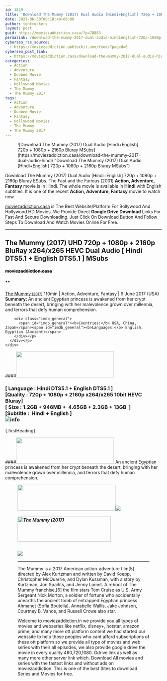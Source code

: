 ```yaml
---
id: 1829
title: 'Download The Mummy (2017) Dual Audio [Hindi+English] 720p + 1080p + 2160p Bluray MSubs'
date: 2021-06-30T09:18:48+00:00
author: tentrockers
layout: post
guid: https://moviezaddiction.casa/?p=78883
permalink: /download-the-mummy-2017-dual-audio-hindienglish-720p-1080p-2160p-bluray-msubs/
cyberseo_rss_source:
  - https://moviezaddiction.unblockit.uno/feed/?paged=6
cyberseo_post_link:
  - https://moviezaddiction.casa/download-the-mummy-2017-dual-audio-hindi/
categories:
  - Action
  - Adventure
  - Dubbed Movie
  - Fantasy
  - Hollywood Movies
  - The Mummy
  - The Mummy 2017
tags:
  - Action
  - Adventure
  - Dubbed Movie
  - Fantasy
  - Hollywood Movies
  - The Mummy
  - The Mummy 2017
---
```

<figure class="entry-thumbnail">![Download The Mummy (2017) Dual Audio [Hindi+English] 720p + 1080p + 2160p Bluray MSubs](https://moviezaddiction.casa/download-the-mummy-2017-dual-audio-hindi/ "Download The Mummy (2017) Dual Audio [Hindi+English] 720p + 1080p + 2160p Bluray MSubs") </figure> 

Download The Mummy (2017) Dual Audio [Hindi+English] 720p + 1080p + 2160p Bluray ESubs. The Fast and the Furious (2001) **Action, Adventure, Fantasy** movie is in Hindi. The whole movie is available in **Hindi** with English subtitles. It is one of the recent **Action, Adventure, Fantasy** movie to watch now.

[moviezaddiction.casa](https://moviezaddiction.casa) is The Best Website/Platform For Bollywood And Hollywood HD Movies. We Provide Direct **Google Drive Download** Links For Fast And Secure Downloading. Just Click On Download Button And Follow Steps To Download And Watch Movies Online For Free.

* * *

## <span>The Mummy (2017) UHD 720p + 1080p + 2160p BluRay x264/x265 HEVC Dual Audio [ Hindi DTS5.1 + English DTS5.1 ] MSubs</span>

#### <span>~~moviezaddiction.casa~~</span>

#### **</p> 

<div class="imdb_container">
  <div>
    <div class="imdb_dark">
      <div class="imdb_right">
        <span id="movie_title"><a href="https://www.imdb.com/title/tt2345759" target="_blank" rel="noopener">The Mummy<small> (2017)</small></a></span> <span id="genres">110min | Action, Adventure, Fantasy | 9 June 2017 (USA)</span> <span id="summary"><b>Summary: </b>An ancient Egyptian princess is awakened from her crypt beneath the desert, bringing with her malevolence grown over millennia, and terrors that defy human comprehension.</span> </p> 
        
        <div class="imdb_general">
          <span id="imdb_general"><b>Countries:</b> USA, China, Japan</span><span id="imdb_general"><b>Languages:</b> English, Egyptian (Ancient)</span>
        </div></p>
      </div></p>
    </div>
  </div>
</div>

</b></h4> 

####<img loading="lazy" class="aligncenter" src="https:///moviezaddiction.casa/wp-content/uploads/2018/02/Media-Info.png?zoom=0.8099999785423279&resize=315%2C83&ssl=1" srcset="https://moviezaddiction.casa//wp-content/uploads/2018/02/Media-Info.png?zoom=0.8999999761581421&resize=315%2C83&ssl=1" width="315" height="83" /> 

### <span><span><strong>[ Language : Hindi DTS5.1 + English DTS5.1</strong>&nbsp;]</span><br /><span>[Quality : 720p + 1080p + 2160p x264/x265 10bit HEVC&nbsp; Bluray]</span><br /><span>[ Size : 1.2GB + 946MB +&nbsp; 4.65GB + 2.3GB + 13GB&nbsp; ]</span><br /><span>[Subtitle :&nbsp; Hindi + English ]<br /></span></span><img src="https://i.imgur.com/AusysgD.png" alt="info" usemap="#workmap" /> </p> 

<map name="workmap">
  <area alt="imdb" coords="0,0,80,40" shape="rect" href="https://www.imdb.com/title/tt2345759/" target="_blank" />
  
  <area alt="youtube" coords="100,0,180,40" shape="rect" href="https://www.youtube.com/watch?v=IjHgzkQM2Sg" target="_blank" />
</map> {.firstHeading}

####<img loading="lazy" class="aligncenter" src="https://moviezaddiction.casa//wp-content/uploads/2018/02/Plot.jpeg?zoom=0.8099999785423279&resize=315%2C83&ssl=1" srcset="https://moviezaddiction.casa//wp-content/uploads/2018/02/Plot.jpeg?zoom=0.8999999761581421&resize=315%2C83&ssl=1" width="315" height="83" /> <span>An ancient Egyptian princess is awakened from her crypt beneath the desert, bringing with her malevolence grown over millennia, and terrors that defy human comprehension.</span>

<div class="wp-block-image">
  <figure class="aligncenter is-resized"><img loading="lazy" class="aligncenter" src="https://i1.wp.com/moviezaddiction.casa/wp-content/uploads/2018/02/Screenshots-Button.png?zoom=0.8099999785423279&resize=315%2C83&ssl=1" srcset="https://moviezaddiction.casa//wp-content/uploads/2018/02/Screenshots-Button.png?zoom=0.8999999761581421&resize=315%2C83&ssl=1" width="315" height="83" /><img src="https://1.bp.blogspot.com/-gPlui4HBf0M/YNwzVe2bHDI/AAAAAAAAEaA/mKkYp_RN6nY5rzuason8odg50YZOr8mhQCLcBGAsYHQ/s16000/The%2BMummy%2B%25282017%2529%2BUHD%2B1080p%2BBluray%2Bx264%2BDual%2BAudio%2B%255B%2BHindi%2BDTS5.1%2B%252B%2BEnglish%2BDTS5.1%2B%255D%2BMSubs%2B4.65GB%2B%255Bwww.MoviezAddiction.casa%255D_s.jpg" /> </p> 
  
  <h4 class="summary_text">
    <em><img loading="lazy" class="aligncenter" src="https://i2.wp.com/moviezaddiction.casa/wp-content/uploads/2018/02/Download-Button-1.png?zoom=0.8099999785423279&resize=300%2C80&ssl=1" srcset="https://i2.wp.com/moviezaddiction.casa/wp-content/uploads/2018/02/Download-Button-1.png?zoom=0.8999999761581421&resize=300%2C80&ssl=1" alt="The Mummy (2017)" width="300" height="80" /></em>
  </h4>
  
  <h2>
    <img class="aligncenter" src="https://i.imgur.com/Ds7bb.gif" />
  </h2>
  
  <hr />
  
  <p>
    The Mummy is a 2017 American action-adventure film[5] directed by Alex Kurtzman and written by David Koepp, Christopher McQuarrie, and Dylan Kussman, with a story by Kurtzman, Jon Spaihts, and Jenny Lumet. A reboot of The Mummy franchise,[6] the film stars Tom Cruise as U.S. Army Sergeant Nick Morton, a soldier of fortune who accidentally unearths the ancient tomb of entrapped Egyptian princess Ahmanet (Sofia Boutella). Annabelle Wallis, Jake Johnson, Courtney B. Vance, and Russell Crowe also star.
  </p>
  
  <div class="mod" data-md="50" data-hveid="250" data-ved="0ahUKEwi-7dnvqo7WAhXLsFQKHTILBKEQkCkI-gEoAzAn">
    <div class="_cgc kno-fb-ctx" data-hveid="251" data-ved="0ahUKEwi-7dnvqo7WAhXLsFQKHTILBKEQziAI-wEoADAn">
      <div class="r-iH9cFH0n0MiE">
        <div class="mod" data-md="50" data-hveid="228" data-ved="0ahUKEwjniJq86tTWAhULK48KHU9mChkQkCkI5AEoBDAh">
          <div class="_cgc kno-fb-ctx" data-hveid="229" data-ved="0ahUKEwjniJq86tTWAhULK48KHU9mChkQziAI5QEoADAh">
            <div class="r-iwKCMzMr_HBQ">
              <div class="overviewContainer ng-star-inserted">
                <p>
                  Welcome to moviezaddiction.in we provide you all types of movies and webseries like netflix, disney+, hotstar, amazon prime, and many more ott platform content we had started our webssite to help those peoples who cant afford subscriptions of these ott platform so we provide all type of movies and web series with their all episodes, we also provide google drive the movie in every quality 480,720,1080. Gdrive link as well as many more other server link which. Download All movies and series with the fastest links and without ads on moviezaddiction. This is one of the best Sites to download Series and Movies for free.
                </p></p>
              </div></p>
            </div></p>
          </div></p>
        </div></p>
      </div></p>
    </div></p>
  </div></figure>
</div>